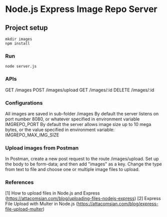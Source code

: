 # Node.js Express Image Repo Server

## Project setup
```
mkdir images
npm install
```

### Run
```
node server.js
```

### APIs
GET /images
POST /images/upload
GET /images/:id
DELETE /images/:id

### Configurations
All images are saved in sub-folder /images
By default the server listens on port number 8080, or whatever specified in environment variable IMGREPO_PORT
By default the server allows image size up to 10 mega bytes, or the value specified in environment variable: IMGREPO_MAX_IMG_SIZE

###  Upload images from Postman
In Postman, create a new post request to the route /images/upload. Set up the body to be form-data; and then add "images" as a key. Change the type from text to file and choose one or multiple image files to upload.

### References
[1] How to upload files in Node.js and Express (https://attacomsian.com/blog/uploading-files-nodejs-express)
[2] Express File Upload with Multer in Node.js (https://attacomsian.com/blog/express-file-upload-multer)
